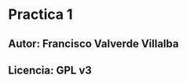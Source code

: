 Practica 1
==========
Autor: Francisco Valverde Villalba
----------------------------------
Licencia: GPL v3
----------------
